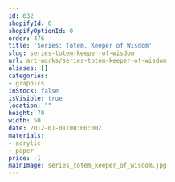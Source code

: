```yaml
---
id: 632
shopifyId: 0
shopifyOptionId: 0
order: 476
title: 'Series: Totem. Keeper of Wisdom'
slug: series-totem-keeper-of-wisdom
url: art-works/series-totem-keeper-of-wisdom
aliases: []
categories:
- graphics
inStock: false
isVisible: true
location: ""
height: 70
width: 50
date: 2012-01-01T00:00:00Z
materials:
- acrylic
- paper
price: -1
mainImage: series_totem_keeper_of_wisdom.jpg
---
```

